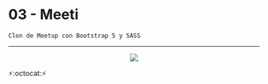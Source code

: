 # 03 - Meeti
~~~
Clon de Meetup con Bootstrap 5 y SASS
~~~
---
<p align="center" font-weight="bold">
      <img src="https://img.shields.io/badge/ESTADO-EN%20DESARROLLO-informational?style=for-the-badge&logo=Bootstrap&logoWidth=40">
</p>

:zap::octocat::zap: